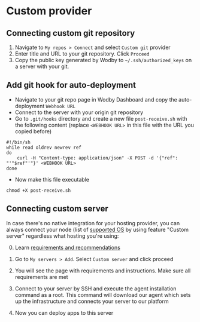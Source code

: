 # Custom provider

## Connecting custom git repository

1. Navigate to `My repos > Connect` and select `Custom git` provider 
2. Enter title and URL to your git repository. Click `Proceed`
3. Copy the public key generated by Wodby to `~/.ssh/authorized_keys` on a server with your git.

## Add git hook for auto-deployment

* Navigate to your git repo page in Wodby Dashboard and copy the auto-deployment `Webhook URL`
* Connect to the server with your origin git repository
* Go to `.git/hooks` directory and create a new file `post-receive.sh` with the following content (replace `<WEBHOOK URL>`  in this file with the URL you copied before)
```shell
#!/bin/sh
while read oldrev newrev ref
do
    curl -H "Content-type: application/json" -X POST -d '{"ref": "'"$ref"'"}' <WEBHOOK URL>
done
```
* Now make this file executable
```shell
chmod +X post-receive.sh
```

## Connecting custom server

In case there's no native integration for your hosting provider, you can always connect your node (list of [supported OS](../infrastructure/connecting-server.md#supported-os) by using feature "Custom server" regardless what hosting you're using:

0. Learn [requirements and recommendations](../infrastructure/connecting-server.md#requirements-and-recommendations)

1. Go to `My servers > Add`. Select `Custom server` and click proceed

2. You will see the page with requirements and instructions. Make sure all requirements are met
 
3. Connect to your server by SSH and execute the agent installation command as a root. This command will download our agent which sets up the infrastructure and connects your server to our platform

4. Now you can deploy apps to this server
